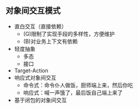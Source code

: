 <!-- 
title: 对象间交互模式
from: casataloyum
create: 2018-07-30
tags: ios,tech
-->

## 对象间交互模式

- 直白交互（直接依赖）
	* (G)限制了实现手段的多样性，方便维护
	* (B)对业务上下文有依赖
- 轻度抽象
	* 多态
	* 接口
- Target-Action
- 响应式对象间交互
	* 命令式：命令仆人做饭，厨师端上来，然后你吃
	* 响应式：喊一声饿了，最后饭自己端上来了
- 基于闭包的对象间交互